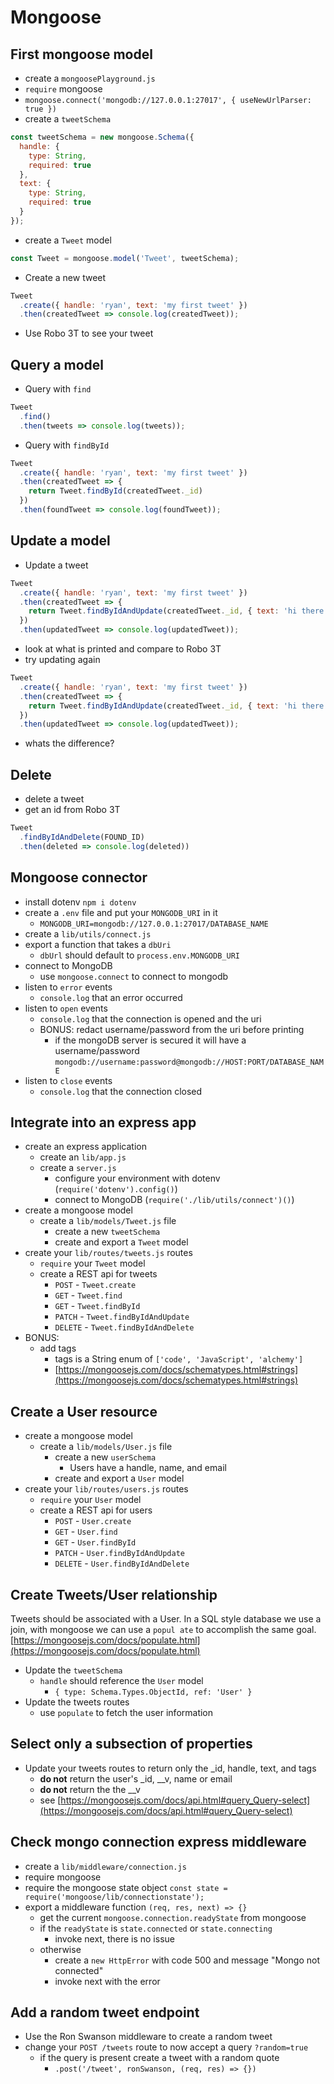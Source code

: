 # Mongoose

## First mongoose model

* create a `mongoosePlayground.js`
* `require` mongoose
* `mongoose.connect('mongodb://127.0.0.1:27017', { useNewUrlParser: true })`
* create a `tweetSchema`

```js
const tweetSchema = new mongoose.Schema({
  handle: {
    type: String,
    required: true
  },
  text: {
    type: String,
    required: true
  }
});
```

* create a `Tweet` model

```js
const Tweet = mongoose.model('Tweet', tweetSchema);
```

* Create a new tweet

```js
Tweet
  .create({ handle: 'ryan', text: 'my first tweet' })
  .then(createdTweet => console.log(createdTweet));
```

* Use Robo 3T to see your tweet

## Query a model

* Query with `find`

```js
Tweet
  .find()
  .then(tweets => console.log(tweets));
```

* Query with `findById`

```js
Tweet
  .create({ handle: 'ryan', text: 'my first tweet' })
  .then(createdTweet => {
    return Tweet.findById(createdTweet._id)
  })
  .then(foundTweet => console.log(foundTweet));
```

## Update a model

* Update a tweet

```js
Tweet
  .create({ handle: 'ryan', text: 'my first tweet' })
  .then(createdTweet => {
    return Tweet.findByIdAndUpdate(createdTweet._id, { text: 'hi there' })
  })
  .then(updatedTweet => console.log(updatedTweet));
```

* look at what is printed and compare to Robo 3T
* try updating again

```js
Tweet
  .create({ handle: 'ryan', text: 'my first tweet' })
  .then(createdTweet => {
    return Tweet.findByIdAndUpdate(createdTweet._id, { text: 'hi there' },  { new: true })
  })
  .then(updatedTweet => console.log(updatedTweet));
```

* whats the difference?

## Delete

* delete  a tweet
* get an id from Robo 3T

```js
Tweet
  .findByIdAndDelete(FOUND_ID)
  .then(deleted => console.log(deleted))
```

## Mongoose connector

* install dotenv `npm i dotenv`
* create a `.env` file and put your `MONGODB_URI` in it
  * `MONGODB_URI=mongodb://127.0.0.1:27017/DATABASE_NAME`
* create a `lib/utils/connect.js`
* export a function that takes a `dbUri`
  * `dbUrl` should default to `process.env.MONGODB_URI`
* connect to MongoDB
  * use `mongoose.connect` to connect to mongodb
* listen to `error` events
  * `console.log` that an error occurred
* listen to `open` events
  * `console.log` that the connection is opened and the uri
  * BONUS: redact username/password from the uri before printing
    * if the mongoDB server is secured it will have a username/password
      `mongodb://username:password@mongodb://HOST:PORT/DATABASE_NAME`
* listen to `close` events
  * `console.log` that the connection closed

## Integrate into an express app

* create an express application
  * create an `lib/app.js`
  * create a `server.js`
    * configure your environment with dotenv (`require('dotenv').config()`)
    * connect to MongoDB (`require('./lib/utils/connect')()`)
* create a mongoose model
  * create a `lib/models/Tweet.js` file
    * create a new `tweetSchema`
    * create and export a `Tweet` model
* create your `lib/routes/tweets.js` routes
  * `require` your `Tweet` model
  * create a REST api for tweets
    * `POST` - `Tweet.create`
    * `GET` - `Tweet.find`
    * `GET` - `Tweet.findById`
    * `PATCH` - `Tweet.findByIdAndUpdate`
    * `DELETE` - `Tweet.findByIdAndDelete`
* BONUS:
  * add tags
    * tags is a String enum of `['code', 'JavaScript', 'alchemy']`
    * [https://mongoosejs.com/docs/schematypes.html#strings](https://mongoosejs.com/docs/schematypes.html#strings)

## Create a User resource

* create a mongoose model
  * create a `lib/models/User.js` file
    * create a new `userSchema`
      * Users have a handle, name, and email
    * create and export a `User` model
* create your `lib/routes/users.js` routes
  * `require` your `User` model
  * create a REST api for users
    * `POST` - `User.create`
    * `GET` - `User.find`
    * `GET` - `User.findById`
    * `PATCH` - `User.findByIdAndUpdate`
    * `DELETE` - `User.findByIdAndDelete`

## Create Tweets/User relationship

Tweets should be associated with a User. In a SQL style database we use a join, with mongoose
we can use a `popul
ate` to accomplish the same goal.
[https://mongoosejs.com/docs/populate.html](https://mongoosejs.com/docs/populate.html)

* Update the `tweetSchema`
  * `handle` should reference the `User` model
    * `{ type: Schema.Types.ObjectId, ref: 'User' }`
* Update the tweets routes
  * use `populate` to fetch the user information

## Select only a subsection of properties

* Update your tweets routes to return only the _id, handle, text, and tags
  * **do not** return the user's _id, __v, name or email
  * **do not** return the the __v
  * see [https://mongoosejs.com/docs/api.html#query_Query-select](https://mongoosejs.com/docs/api.html#query_Query-select)

## Check mongo connection express middleware

* create a `lib/middleware/connection.js`
* require mongoose
* require the mongoose state object `const state = require('mongoose/lib/connectionstate');`
* export a middleware function `(req, res, next) => {}`
  * get the current `mongoose.connection.readyState` from mongoose
  * if the `readyState` is `state.connected` or `state.connecting`
    * invoke next, there is no issue
  * otherwise
    * create a `new HttpError` with code 500 and message "Mongo not connected"
    * invoke next with the error

## Add a random tweet endpoint

* Use the Ron Swanson middleware to create a random tweet
* change your `POST /tweets` route to now accept a query `?random=true`
  * if the query is present create a tweet with a random quote
    * `.post('/tweet', ronSwanson, (req, res) => {})`
